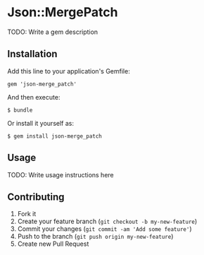 # Json::MergePatch

TODO: Write a gem description

## Installation

Add this line to your application's Gemfile:

    gem 'json-merge_patch'

And then execute:

    $ bundle

Or install it yourself as:

    $ gem install json-merge_patch

## Usage

TODO: Write usage instructions here

## Contributing

1. Fork it
2. Create your feature branch (`git checkout -b my-new-feature`)
3. Commit your changes (`git commit -am 'Add some feature'`)
4. Push to the branch (`git push origin my-new-feature`)
5. Create new Pull Request
